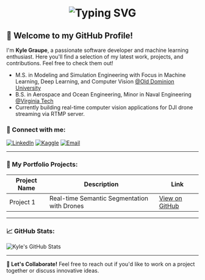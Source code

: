<!-- Interactive Typing Name Animation (GIF or external service like Lottie can be used) -->
<h1 align="center">
  <img src="https://readme-typing-svg.demolab.com?font=Fira+Code&size=30&duration=2000&pause=1000&color=0FFFD0&center=true&vCenter=true&width=500&lines=Hi+there!+I'm+Kyle+Graupe" alt="Typing SVG" />
</h1>

## 🌟 Welcome to my GitHub Profile!

I'm **Kyle Graupe**, a passionate software developer and machine learning enthusiast. Here you'll find a selection of my latest work, projects, and contributions. Feel free to check them out!

- M.S. in Modeling and Simulation Engineering with Focus in Machine Learning, Deep Learning, and Computer Vision [@Old Dominion University](https://www.odu.edu/academics/programs/masters/modeling-simulation-science)
- B.S. in Aerospace and Ocean Engineering, Minor in Naval Engineering [@Virginia Tech](https://www.aoe.vt.edu/)
- Currently building real-time computer vision applications for DJI drone streaming via RTMP server.

### 🔗 Connect with me:

[![LinkedIn](https://img.shields.io/badge/LinkedIn-%230077B5.svg?&style=for-the-badge&logo=linkedin&logoColor=white)]([https://www.linkedin.com/in/your-linkedin-handle/](https://www.linkedin.com/in/kyle-graupe-8a78a8197/))
[![Kaggle](https://img.shields.io/badge/Kaggle-%230077B5.svg?&style=for-the-badge&logo=kaggle&logoColor=white)](https://www.kaggle.com/kylegraupe)
[![Email](https://img.shields.io/badge/Email-%23D14836.svg?&style=for-the-badge&logo=gmail&logoColor=white)](mailto:graupekyle@gmail.com)

---

### 🚀 My Portfolio Projects:

| **Project Name**  | **Description**  | **Link**  |
|-------------------|------------------|-----------|
| Project 1         | Real-time Semantic Segmentation with Drones | [View on GitHub]([https://github.com/kylegraupe/](https://github.com/kylegraupe/real_time_semantic_segmentation_using_dji_drone)) |


---

### 📈 GitHub Stats:
![Kyle's GitHub Stats](https://github-readme-stats.vercel.app/api?username=your-github-username&show_icons=true&theme=radical)

---

**💬 Let's Collaborate!**
Feel free to reach out if you'd like to work on a project together or discuss innovative ideas.

